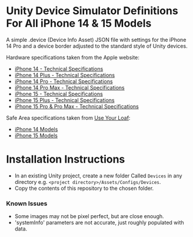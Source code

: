 #  Unity Device Simulator Definitions For All iPhone 14 & 15 Models
A simple .device (Device Info Asset) JSON file with settings for the iPhone 14 Pro and a device border adjusted to the standard style of Unity devices. 

Hardware specifications taken from the Apple website:
* [iPhone 14 - Technical Specifications](https://support.apple.com/en-gb/111850)
* [iPhone 14 Plus - Technical Specifications](https://support.apple.com/en-gb/111854)
* [iPhone 14 Pro - Technical Specifications](https://support.apple.com/en-gb/111849)
* [iPhone 14 Pro Max - Technical Specifications](https://support.apple.com/en-gb/111846)
* [iPhone 15 - Technical Specifications](https://support.apple.com/en-gb/111831)
* [iPhone 15 Plus - Technical Specifications](https://support.apple.com/en-gb/111830)
* [iPhone 15 Pro & Pro Max - Technical Specifications](https://www.apple.com/uk/iphone-15-pro/specs/)

Safe Area specifications taken from [Use Your Loaf](https://useyourloaf.com/):
* [iPhone 14 Models ](https://useyourloaf.com/blog/iphone-14-screen-sizes/)
* [iPhone 15 Models ](https://useyourloaf.com/blog/iphone-15-screen-sizes/)

# Installation Instructions
* In an existing Unity project, create a new folder Called `Devices` in any directory e.g. `<project directory>/Assets/Configs/Devices`.
* Copy the contents of this repository to the chosen folder.

### Known Issues
* Some images may not be pixel perfect, but are close enough.
* 'systemInfo' parameters are not accurate, just roughly populated with data.
